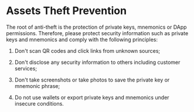# Assets Theft Prevention

The root of anti-theft is the protection of private keys, mnemonics or DApp permissions. Therefore, please protect security information such as private keys and mnemonics and comply with the following principles: 

1. Don't scan QR codes and click links from unknown sources; 

2. Don't disclose any security information to others including customer services; 

3. Don't take screenshots or take photos to save the private key or mnemonic phrase; 

4. Do not use wallets or export private keys and mnemonics under insecure conditions.

